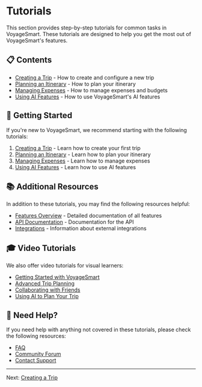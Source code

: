 # Tutorials

This section provides step-by-step tutorials for common tasks in VoyageSmart. These tutorials are designed to help you get the most out of VoyageSmart's features.

## 📋 Contents

- [Creating a Trip](./creating-a-trip.md) - How to create and configure a new trip
- [Planning an Itinerary](./planning-an-itinerary.md) - How to plan your itinerary
- [Managing Expenses](./managing-expenses.md) - How to manage expenses and budgets
- [Using AI Features](./using-ai-features.md) - How to use VoyageSmart's AI features

## 🚀 Getting Started

If you're new to VoyageSmart, we recommend starting with the following tutorials:

1. [Creating a Trip](./creating-a-trip.md) - Learn how to create your first trip
2. [Planning an Itinerary](./planning-an-itinerary.md) - Learn how to plan your itinerary
3. [Managing Expenses](./managing-expenses.md) - Learn how to manage expenses
4. [Using AI Features](./using-ai-features.md) - Learn how to use AI features

## 📚 Additional Resources

In addition to these tutorials, you may find the following resources helpful:

- [Features Overview](../features/README.md) - Detailed documentation of all features
- [API Documentation](../api/README.md) - Documentation for the API
- [Integrations](../integrations/README.md) - Information about external integrations

## 🎓 Video Tutorials

We also offer video tutorials for visual learners:

- [Getting Started with VoyageSmart](https://www.youtube.com/watch?v=example1)
- [Advanced Trip Planning](https://www.youtube.com/watch?v=example2)
- [Collaborating with Friends](https://www.youtube.com/watch?v=example3)
- [Using AI to Plan Your Trip](https://www.youtube.com/watch?v=example4)

## 🤝 Need Help?

If you need help with anything not covered in these tutorials, please check the following resources:

- [FAQ](https://voyage-smart.vercel.app/faq)
- [Community Forum](https://community.voyagesmart.com)
- [Contact Support](https://voyage-smart.vercel.app/contact)

---

Next: [Creating a Trip](./creating-a-trip.md)
